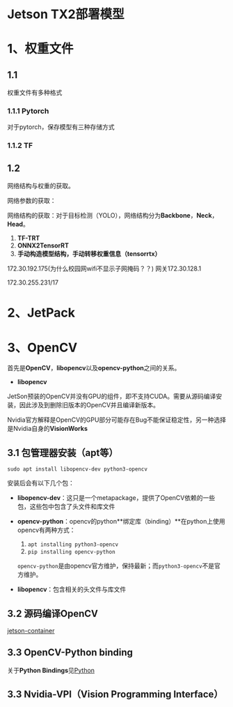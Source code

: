 # Jetson TX2部署模型

# 1、权重文件

## 1.1

权重文件有多种格式



### 1.1.1 Pytorch

对于pytorch，保存模型有三种存储方式



### 1.1.2 TF



## 1.2

网络结构与权重的获取。

网络参数的获取：

网络结构的获取：对于目标检测（YOLO），网络结构分为**Backbone**，**Neck**，**Head**。

1. **TF-TRT**
2. **ONNX2TensorRT**
3. **手动构造模型结构，手动转移权重信息（tensorrtx）**



172.30.192.175(为什么校园网wifi不显示子网掩码？？) 网关172.30.128.1

172.30.255.231/17

# 2、JetPack



# 3、OpenCV

首先是**OpenCV**，**libopencv**以及**opencv-python**之间的关系。

- **libopencv**



JetSon预装的OpenCV并没有GPU的组件，即不支持CUDA。需要从源码编译安装，因此涉及到删除旧版本的OpenCV并且编译新版本。

Nvidia官方解释是OpenCV的GPU部分可能存在Bug不能保证稳定性，另一种选择是Nvidia自身的**VisionWorks**



## 3.1 包管理器安装（apt等）

`sudo apt install libopencv-dev python3-opencv`

安装后会有以下几个包：

- **libopencv-dev**：这只是一个metapackage，提供了OpenCV依赖的一些包，这些包中包含了头文件和库文件

- **opencv-python**：opencv的python**绑定库（binding）**在python上使用opencv有两种方式：

  1. `apt installing python3-opencv`
  2. `pip installing opencv-python`

  `opencv-python`是由opencv官方维护，保持最新；而`python3-opencv`不是官方维护。

- **libopencv**：包含相关的头文件与库文件

## 3.2 源码编译OpenCV

[jetson-container](https://github.com/dusty-nv/jetson-containers)

## 3.3 OpenCV-Python binding

关于**Python Bindings**见[Python](../python/python的一些问题.md)



## 3.3 Nvidia-VPI（Vision Programming Interface）

